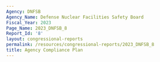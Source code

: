 ```yaml
---
Agency: DNFSB
Agency_Name: Defense Nuclear Facilities Safety Board
Fiscal_Year: 2023
Page_Name: 2023_DNFSB_8
Report_Id: '8'
layout: congressional-reports
permalink: /resources/congressional-reports/2023_DNFSB_8
title: Agency Compliance Plan
---
```

